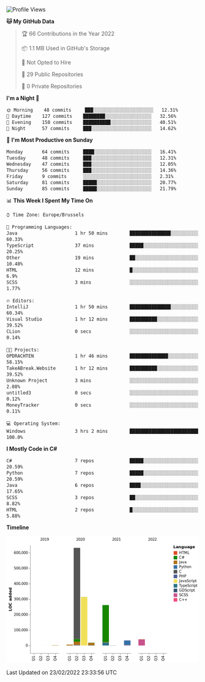 <!--START_SECTION:waka-->
![Profile Views](http://img.shields.io/badge/Profile%20Views-5-blue)

**🐱 My GitHub Data** 

> 🏆 66 Contributions in the Year 2022
 > 
> 📦 1.1 MB Used in GitHub's Storage 
 > 
> 🚫 Not Opted to Hire
 > 
> 📜 29 Public Repositories 
 > 
> 🔑 0 Private Repositories  
 > 
**I'm a Night 🦉** 

```text
🌞 Morning    48 commits     ███░░░░░░░░░░░░░░░░░░░░░░   12.31% 
🌆 Daytime    127 commits    ████████░░░░░░░░░░░░░░░░░   32.56% 
🌃 Evening    158 commits    ██████████░░░░░░░░░░░░░░░   40.51% 
🌙 Night      57 commits     ███░░░░░░░░░░░░░░░░░░░░░░   14.62%

```
📅 **I'm Most Productive on Sunday** 

```text
Monday       64 commits     ████░░░░░░░░░░░░░░░░░░░░░   16.41% 
Tuesday      48 commits     ███░░░░░░░░░░░░░░░░░░░░░░   12.31% 
Wednesday    47 commits     ███░░░░░░░░░░░░░░░░░░░░░░   12.05% 
Thursday     56 commits     ███░░░░░░░░░░░░░░░░░░░░░░   14.36% 
Friday       9 commits      ░░░░░░░░░░░░░░░░░░░░░░░░░   2.31% 
Saturday     81 commits     █████░░░░░░░░░░░░░░░░░░░░   20.77% 
Sunday       85 commits     █████░░░░░░░░░░░░░░░░░░░░   21.79%

```


📊 **This Week I Spent My Time On** 

```text
⌚︎ Time Zone: Europe/Brussels

💬 Programming Languages: 
Java                     1 hr 50 mins        ███████████████░░░░░░░░░░   60.33% 
TypeScript               37 mins             █████░░░░░░░░░░░░░░░░░░░░   20.25% 
Other                    19 mins             ██░░░░░░░░░░░░░░░░░░░░░░░   10.48% 
HTML                     12 mins             █░░░░░░░░░░░░░░░░░░░░░░░░   6.9% 
SCSS                     3 mins              ░░░░░░░░░░░░░░░░░░░░░░░░░   1.77%

🔥 Editors: 
IntelliJ                 1 hr 50 mins        ███████████████░░░░░░░░░░   60.34% 
Visual Studio            1 hr 12 mins        ██████████░░░░░░░░░░░░░░░   39.52% 
CLion                    0 secs              ░░░░░░░░░░░░░░░░░░░░░░░░░   0.14%

🐱‍💻 Projects: 
OPDRACHTEN               1 hr 46 mins        ██████████████░░░░░░░░░░░   58.15% 
TakeABreak.Website       1 hr 12 mins        ██████████░░░░░░░░░░░░░░░   39.52% 
Unknown Project          3 mins              ░░░░░░░░░░░░░░░░░░░░░░░░░   2.08% 
untitled3                0 secs              ░░░░░░░░░░░░░░░░░░░░░░░░░   0.12% 
MoneyTracker             0 secs              ░░░░░░░░░░░░░░░░░░░░░░░░░   0.11%

💻 Operating System: 
Windows                  3 hrs 2 mins        █████████████████████████   100.0%

```

**I Mostly Code in C#** 

```text
C#                       7 repos             █████░░░░░░░░░░░░░░░░░░░░   20.59% 
Python                   7 repos             █████░░░░░░░░░░░░░░░░░░░░   20.59% 
Java                     6 repos             ████░░░░░░░░░░░░░░░░░░░░░   17.65% 
SCSS                     3 repos             ██░░░░░░░░░░░░░░░░░░░░░░░   8.82% 
HTML                     2 repos             █░░░░░░░░░░░░░░░░░░░░░░░░   5.88%

```


**Timeline**

![Chart not found](https://raw.githubusercontent.com/Arafa42/Arafa42/main/charts/bar_graph.png) 


 Last Updated on 23/02/2022 23:33:56 UTC
<!--END_SECTION:waka-->


<!-- 
[![Hits](https://hits.seeyoufarm.com/api/count/incr/badge.svg?url=https%3A%2F%2Fgithub.com%2FArafa42&count_bg=%23455AF3&title_bg=%23262D3B&icon=github.svg&icon_color=%23588EF7&title=visitors&edge_flat=false)](https://hits.seeyoufarm.com)
 -->
